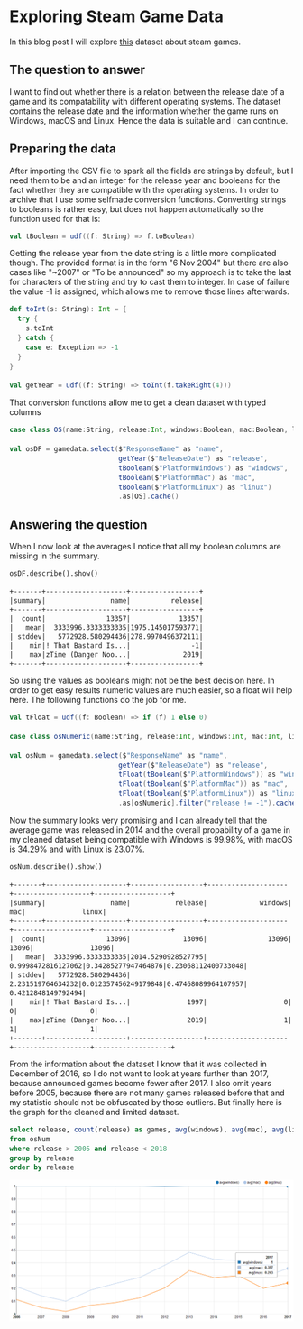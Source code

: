 # Exploring Steam Game Data
In this blog post I will explore [this](https://data.world/craigkelly/steam-game-data) dataset about steam games.

## The question to answer
I want to find out whether there is a relation between the release date of a game and its compatability with different operating systems. The dataset contains the release date and the information whether the game runs on Windows, macOS and Linux. Hence the data is suitable and I can continue.

## Preparing the data
After importing the CSV file to spark all the fields are strings by default, but I need them to be and an integer for the release year and booleans for the fact whether they are compatible with the operating systems. In order to archive that I use some selfmade conversion functions. Converting strings to booleans is rather easy, but does not happen automatically so the function used for that is:  
```Scala
val tBoolean = udf((f: String) => f.toBoolean)
```
Getting the release year from the date string is a little more complicated though. The provided format is in the form "6 Nov 2004" but there are also cases like "~2007" or "To be announced" so my approach is to take the last for characters of the string and try to cast them to integer. In case of failure the value -1 is assigned, which allows me to remove those lines afterwards.
```Scala
def toInt(s: String): Int = {
  try {
    s.toInt
  } catch {
    case e: Exception => -1
  }
}

val getYear = udf((f: String) => toInt(f.takeRight(4)))
```
That conversion functions allow me to get a clean dataset with typed columns
```Scala
case class OS(name:String, release:Int, windows:Boolean, mac:Boolean, linux:Boolean)

val osDF = gamedata.select($"ResponseName" as "name",
                           getYear($"ReleaseDate") as "release",
                           tBoolean($"PlatformWindows") as "windows",
                           tBoolean($"PlatformMac") as "mac",
                           tBoolean($"PlatformLinux") as "linux")
                           .as[OS].cache()
```
## Answering the question
When I now look at the averages I notice that all my boolean columns are missing in the summary.
```
osDF.describe().show()

+-------+--------------------+-----------------+
|summary|                name|          release|
+-------+--------------------+-----------------+
|  count|               13357|            13357|
|   mean|  3333996.3333333335|1975.145017593771|
| stddev|   5772928.580294436|278.9970496372111|
|    min|! That Bastard Is...|               -1|
|    max|zTime (Danger Noo...|             2019|
+-------+--------------------+-----------------+
```
So using the values as booleans might not be the best decision here. In order to get easy results numeric values are much easier, so a float will help here.
The following functions do the job for me.
```Scala
val tFloat = udf((f: Boolean) => if (f) 1 else 0)

case class osNumeric(name:String, release:Int, windows:Int, mac:Int, linux:Int)

val osNum = gamedata.select($"ResponseName" as "name",
                           getYear($"ReleaseDate") as "release",
                           tFloat(tBoolean($"PlatformWindows")) as "windows",
                           tFloat(tBoolean($"PlatformMac")) as "mac",
                           tFloat(tBoolean($"PlatformLinux")) as "linux")
                           .as[osNumeric].filter("release != -1").cache()
``` 
Now the summary looks very promising and I can already tell that the average game was released in 2014 and the overall propability of a game in my cleaned dataset being compatible with Windows is 99.98%, with macOS is 34.29% and with Linux is 23.07%.
```
osNum.describe().show()

+-------+--------------------+------------------+--------------------+-------------------+-------------------+
|summary|                name|           release|             windows|                mac|              linux|
+-------+--------------------+------------------+--------------------+-------------------+-------------------+
|  count|               13096|             13096|               13096|              13096|              13096|
|   mean|  3333996.3333333335|2014.5290928527795|  0.9998472816127062|0.34285277947464876|0.23068112400733048|
| stddev|   5772928.580294436| 2.231519764634232|0.012357456249179848|0.47468089964107957| 0.4212848149792494|
|    min|! That Bastard Is...|              1997|                   0|                  0|                  0|
|    max|zTime (Danger Noo...|              2019|                   1|                  1|                  1|
+-------+--------------------+------------------+--------------------+-------------------+-------------------+
```
From the information about the dataset I know that it was collected in December of 2016, so I do not want to look at years further than 2017, because announced games become fewer after 2017. I also omit years before 2005, because there are not many games released before that and my statistic should not be obfuscated by those outliers. But finally here is the graph for the cleaned and limited dataset.
```SQL
select release, count(release) as games, avg(windows), avg(mac), avg(linux)
from osNum
where release > 2005 and release < 2018
group by release
order by release
```
![graph]

[graph]: https://github.com/rubigdata/bigdata-blog-2021-joshdev-de/raw/master/docs/images/game-compatability.png "graph"
